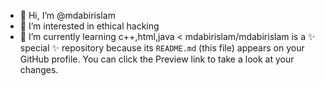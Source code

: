 - 👋 Hi, I’m @mdabirislam
- 👀 I’m interested in ethical hacking
- 🌱 I’m currently learning c++,html,java
<
mdabirislam/mdabirislam is a ✨ special ✨ repository because its `README.md` (this file) appears on your GitHub profile.
You can click the Preview link to take a look at your changes.
>
